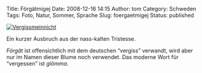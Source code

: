 Title: Förgätmigej
Date: 2008-12-16 14:15
Author: tom
Category: Schweden
Tags: Foto, Natur, Sommer, Sprache
Slug: foergaetmigej
Status: published

[![Vergissmeinnicht](http://www.fiket.de/pic/forgetmigej_s.jpg "Vergissmeinnicht")](http://www.fiket.de/pic/forgetmigej_l.jpg)

Ein kurzer Ausbruch aus der nass-kalten Tristesse.

*Förgät* ist offensichtlich mit dem deutschen “vergiss” verwandt, wird
aber nur im Namen dieser Blume noch verwendet. Das moderne Wort für
“vergessen” ist *glömma*.

